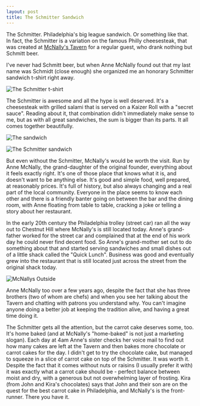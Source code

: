 ```yaml
---
layout: post
title: The Schmitter Sandwich 
---
```

The Schmitter. Philadelphia's big league sandwich. Or something like that. In fact, the Schmitter is a variation on the famous Philly cheesesteak, that was created at [McNally's Tavern](http://www.mcnallystavern.com/) for a regular guest, who drank nothing but Schmitt beer. 

I've never had Schmitt beer, but when Anne McNally found out that my last name was Schmidt (close enough) she organized me an honorary Schmitter sandwich t-shirt right away.

![The Schmitter t-shirt](https://dl.dropboxusercontent.com/u/920614/Blog-Images/t-shirts.JPG)

The Schmitter is awesome and all the hype is well deserved. It's a cheesesteak with grilled salami that is served on a Kaizer Roll with a "secret sauce". Reading about it, that combination didn't immediately make sense to me, but as with all great sandwiches, the sum is bigger than its parts. It all comes together beautifully. 

![The sandwich](https://dl.dropboxusercontent.com/u/920614/Blog-Images/schmitter.JPG)

![The Schmitter sandwich](https://dl.dropboxusercontent.com/u/920614/Blog-Images/the-schmitter-close-up.JPG)

But even without the Schmitter, McNally's would be worth the visit. Run by Anne McNally, the grand-daughter of the original founder, everything about it feels exactly right. It's one of those place that knows what it is, and doesn't want to be anything else. It's good and simple food, well prepared, at reasonably prices. It's full of history, but also always changing and a real part of the local community. Everyone in the place seems to know each other and there is a friendly banter going on between the bar and the dining room, with Anne floating from table to table, cracking a joke or telling a story about her restaurant. 

In the early 20th century the Philadelphia trolley (street car) ran all the way out to Chestnut Hill where McNally's is still located today. Anne's grand-father worked for the street car and complained that at the end of his work day he could never find decent food. So Anne's grand-mother set out to do something about that and started serving sandwiches and small dishes out of a little shack called the "Quick Lunch". Business was good and eventually grew into the restaurant that is still located just across the street from the original shack today.  

![McNallys Outside](https://dl.dropboxusercontent.com/u/920614/Blog-Images/mcnallys-outside.JPG)

Anne McNally too over a few years ago, despite the fact that she has three brothers (two of whom are chefs) and when you see her talking about the Tavern and chatting with patrons you understand why. You can't imagine anyone doing a better job at keeping the tradition alive, and having a great time doing it. 

The Schmitter gets all the attention, but the carrot cake deserves some, too. It's home baked (and at McNally's "home-baked" is not just a marketing slogan). Each day at 4am Anne's sister checks her voice mail to find out how many cakes are left at the Tavern and then bakes more chocolate or carrot cakes for the day. I didn't get to try the chocolate cake, but managed to squeeze in a slice of carrot cake on top of the Schmitter. It was worth it. Despite the fact that it comes without nuts or raisins (I usually prefer it with) it was exactly what a carrot cake should be - perfect balance between moist and dry, with a generous but not overwhelming layer of frosting. Kira (from John and Kira's chocolates) says that John and their son are on the quest for the best carrot cake in Philadelphia, and McNally's is the front-runner. There you have it. 


